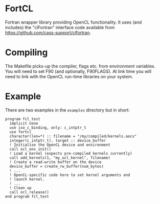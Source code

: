 # FortCL

Fortran wrapper library providing OpenCL functionality.
It uses (and includes) the "clFortran" interface code
available from https://github.com/cass-support/clfortran.

# Compiling #

The Makefile picks-up the compiler, flags etc. from environment
variables. You will need to set F90 (and optionally, F90FLAGS).
At link time you will need to link with the OpenCL run-time
libraries on your system.

# Example #

There are two examples in the `examples` directory but in short:

    program fcl_test
      implicit none
      use iso_c_binding, only: c_intptr_t
      use fortcl
      character(len=*) :: filename = "/my/compiled/kernels.aocx"
      integer(c_intptr_t), target :: device_buffer
      ! Initialise the OpenCL device and environment
      call ocl_env_init()
      ! Load a kernel (expects pre-compiled kernels currently)
      call add_kernels(1, "my_ocl_kernel", filename)
      ! Create a read-write buffer on the device
      device_buffer = create_rw_buffer(num_bytes)
      ! ...
      ! OpenCL-specific code here to set kernel arguments and
      ! launch kernel.
      ! ...
      ! Clean up
      call ocl_release()
    end program fcl_test
